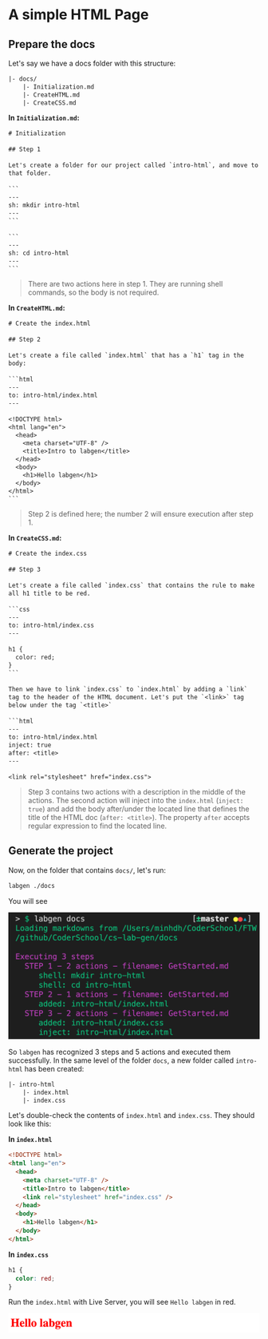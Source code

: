 # A simple HTML Page

## Prepare the docs

Let's say we have a docs folder with this structure:

```
|- docs/
    |- Initialization.md
    |- CreateHTML.md
    |- CreateCSS.md
```

**In `Initialization.md`:**

````
# Initialization

## Step 1

Let's create a folder for our project called `intro-html`, and move to that folder.

```
---
sh: mkdir intro-html
---
```

```
---
sh: cd intro-html
---
```

````

> There are two actions here in step 1. They are running shell commands, so the body is not required.

**In `CreateHTML.md`:**

````
# Create the index.html

## Step 2

Let's create a file called `index.html` that has a `h1` tag in the body:

```html
---
to: intro-html/index.html
---

<!DOCTYPE html>
<html lang="en">
  <head>
    <meta charset="UTF-8" />
    <title>Intro to labgen</title>
  </head>
  <body>
    <h1>Hello labgen</h1>
  </body>
</html>
```

````

> Step 2 is defined here; the number 2 will ensure execution after step 1.

**In `CreateCSS.md`:**

````
# Create the index.css

## Step 3

Let's create a file called `index.css` that contains the rule to make all h1 title to be red.

```css
---
to: intro-html/index.css
---

h1 {
  color: red;
}
```

Then we have to link `index.css` to `index.html` by adding a `link` tag to the header of the HTML document. Let's put the `<link>` tag below under the tag `<title>`

```html
---
to: intro-html/index.html
inject: true
after: <title>
---

<link rel="stylesheet" href="index.css">
````

> Step 3 contains two actions with a description in the middle of the actions. The second action will inject into the `index.html` (`inject: true`) and add the body after/under the located line that defines the title of the HTML doc (`after: <title>`). The property `after` accepts regular expression to find the located line.

## Generate the project

Now, on the folder that contains `docs/`, let's run:

```bash
labgen ./docs
```

You will see

![](../images/get_started_example_1.png)

So `labgen` has recognized 3 steps and 5 actions and executed them successfully. In the same level of the folder `docs`, a new folder called `intro-html` has been created:

```
|- intro-html
    |- index.html
    |- index.css
```

Let's double-check the contents of `index.html` and `index.css`. They should look like this:

**In `index.html`**

```html
<!DOCTYPE html>
<html lang="en">
  <head>
    <meta charset="UTF-8" />
    <title>Intro to labgen</title>
    <link rel="stylesheet" href="index.css" />
  </head>
  <body>
    <h1>Hello labgen</h1>
  </body>
</html>
```

**In `index.css`**

```css
h1 {
  color: red;
}
```

Run the `index.html` with Live Server, you will see `Hello labgen` in red.

![](../images/get_started_example_2.png)
